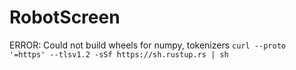 # RobotScreen

ERROR: Could not build wheels for numpy, tokenizers
```curl --proto '=https' --tlsv1.2 -sSf https://sh.rustup.rs | sh```
